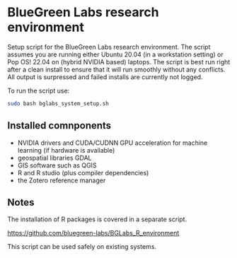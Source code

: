# BlueGreen Labs research environment

Setup script for the BlueGreen Labs research environment. The script assumes you are running either Ubuntu 20.04 (in a workstation setting) or Pop OS! 22.04 on (hybrid NVIDIA based) laptops. The script is best run right after a clean install to ensure that it will run smoothly without any conflicts. All output is surpressed and failed installs are currently not logged.

To run the script use:

```bash
sudo bash bglabs_system_setup.sh
```

## Installed comnponents

- NVIDIA drivers and CUDA/CUDNN GPU acceleration for machine learning (if hardware is available)
- geospatial libraries GDAL
- GIS software such as QGIS
- R and R studio (plus compiler dependencies)
- the Zotero reference manager

## Notes

The installation of R packages is covered in a separate script.

https://github.com/bluegreen-labs/BGLabs_R_environment

This script can be used safely on existing systems.
